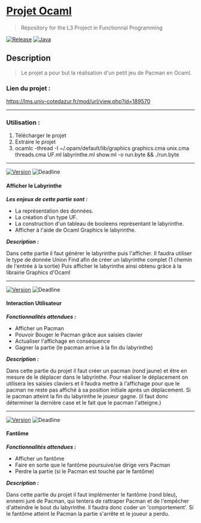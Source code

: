# [Projet Ocaml](https://github.com/L3-Info-Miage-Universite-Cote-D-Azur/projetinfo-2019-stoneage-sad)


> Repository for the L3 Project in Functionnal Programming


[![Release](https://img.shields.io/badge/Current_Release-None-blue.svg)](https://github.com/L3-Info-Miage-Universite-Cote-D-Azur/projetinfo-2019-stoneage-sad/releases/latest)
[![Java](https://img.shields.io/badge/Ocaml-4.07.0-orange.svg?logo=ocaml&logoColor=orange)](https://www.oracle.com/technetwork/java/javase/downloads/jdk11-downloads-5066655.html)

## Description
>Le projet a pour but la réalisation d'un petit jeu de Pacman en Ocaml.

### Lien du projet : 
https://lms.univ-cotedazur.fr/mod/url/view.php?id=189570

---



### Utilisation : 
1. Télécharger le projet
2. Extraire le projet
3. ocamlc -thread -I ~/.opam/default/lib/graphics graphics.cma unix.cma threads.cma UF.ml labyrinthe.ml show.ml -o run.byte && ./run.byte

---

[![Version](https://img.shields.io/badge/Etape-1-blue.svg?style=for-the-badge&logo=appveyor)](https://github.com/L3-Info-Miage-Universite-Cote-D-Azur/projetinfo-2019-stoneage-sad/milestone/1)
![Deadline](https://img.shields.io/badge/DEADLINE-30/11/2020-green.svg?style=for-the-badge&logo=codeforces)
#### Afficher le Labyrinthe
***Les enjeux de cette partie sont :***
* La représentation des données.
* La création d'un type UF.
* La construction d'un tableau de booleens représentant le labyrinthe.
* Afficher à l'aide de Ocaml Graphics le labyrinthe.

***Description :***

Dans cette partie il faut générer le labyrinthe puis l'afficher.
Il faudra utiliser le type de donnée Union Find afin de créer un labyrinthe complet (1 chemin de l'entrée à la sortie)
Puis afficher le labyrinthe ainsi obtenu grâce à la librairie Graphics d'Ocaml

---

[![Version](https://img.shields.io/badge/ETAPE-2-2578B0.svg?style=for-the-badge&logo=appveyor)]()
![Deadline](https://img.shields.io/badge/DEADLINE-06/12/2020-green.svg?style=for-the-badge&logo=codeforces)
#### Interaction Utilisateur
***Fonctionnalités attendues :***
* Afficher un Pacman
* Pouvoir Bouger le Pacman grâce aux saisies clavier
* Actualiser l'affichage en conséquence
* Gagner la partie (le pacman arrive à la fin du labyrinthe)

***Description :***

Dans cette partie du projet il faut créer un pacman (rond jaune) et être en mesure de le déplacer dans le labyrinthe.
Pour réaliser le déplacement on utilisera les saisies claviers et il faudra mettre à l'affichage pour que le pacman ne 
reste pas affiché à sa position initiale après un déplacement.
Si le pacman atteint la fin du labyrinthe le joueur gagne. (il faut donc déterminer la dernière case et le fait 
que le pacman l'atteigne.)

---
[![Version](https://img.shields.io/badge/Etape-3-blue.svg?style=for-the-badge&logo=appveyor)]()
![Deadline](https://img.shields.io/badge/DEADLINE-13/12/2020-blue.svg?style=for-the-badge&logo=codeforces)
#### Fantôme
***Fonctionnalités attendues :***
* Afficher un fantôme
* Faire en sorte que le fantôme poursuive/se dirige vers Pacman
* Perdre la partie (si le Pacman est touché par le fantôme)

***Description :***

Dans cette partie du projet il faut implémenter le fantôme (rond bleu), ennemi juré de Pacman, qui tentera de rattraper 
Pacman et de l'empêcher d'atteindre le bout du labyrinthe. Il faudra donc coder un 'comportement'. Si le fantôme atteint le 
Pacman la partie s'arrête et le joueur a perdu.
